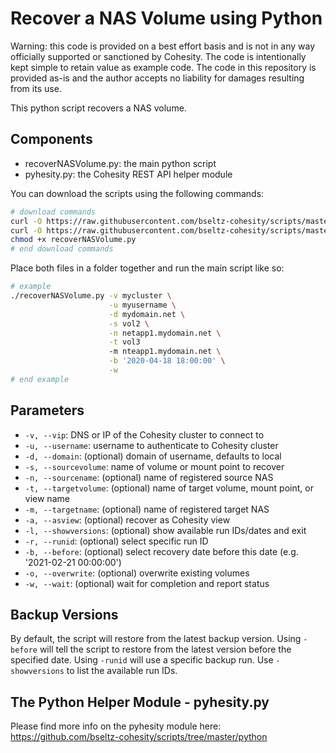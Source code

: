 # Recover a NAS Volume using Python

Warning: this code is provided on a best effort basis and is not in any way officially supported or sanctioned by Cohesity. The code is intentionally kept simple to retain value as example code. The code in this repository is provided as-is and the author accepts no liability for damages resulting from its use.

This python script recovers a NAS volume.

## Components

* recoverNASVolume.py: the main python script
* pyhesity.py: the Cohesity REST API helper module

You can download the scripts using the following commands:

```bash
# download commands
curl -O https://raw.githubusercontent.com/bseltz-cohesity/scripts/master/python/recoverNASVolume/recoverNASVolume.py
curl -O https://raw.githubusercontent.com/bseltz-cohesity/scripts/master/python/pyhesity.py
chmod +x recoverNASVolume.py
# end download commands
```

Place both files in a folder together and run the main script like so:

```bash
# example
./recoverNASVolume.py -v mycluster \
                      -u myusername \
                      -d mydomain.net \
                      -s vol2 \
                      -n netapp1.mydomain.net \
                      -t vol3
                      -m nteapp1.mydomain.net \
                      -b '2020-04-18 18:00:00' \
                      -w
# end example
```

## Parameters

* `-v, --vip`: DNS or IP of the Cohesity cluster to connect to
* `-u, --username`: username to authenticate to Cohesity cluster
* `-d, --domain`: (optional) domain of username, defaults to local
* `-s, --sourcevolume`: name of volume or mount point to recover
* `-n, --sourcename`: (optional) name of registered source NAS
* `-t, --targetvolume`: (optional) name of target volume, mount point, or view name
* `-m, --targetname`: (optional) name of registered target NAS
* `-a, --asview`: (optional) recover as Cohesity view
* `-l, --showversions`: (optional) show available run IDs/dates and exit
* `-r, --runid`: (optional) select specific run ID
* `-b, --before`: (optional) select recovery date before this date (e.g. '2021-02-21 00:00:00')
* `-o, --overwrite`: (optional) overwrite existing volumes
* `-w, --wait`: (optional) wait for completion and report status

## Backup Versions

By default, the script will restore from the latest backup version. Using `-before` will tell the script to restore from the latest version before the specified date. Using `-runid` will use a specific backup run. Use `-showversions` to list the available run IDs.

## The Python Helper Module - pyhesity.py

Please find more info on the pyhesity module here: <https://github.com/bseltz-cohesity/scripts/tree/master/python>
